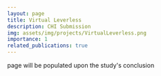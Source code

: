 ```yaml
---
layout: page
title: Virtual Leverless
description: CHI Submission
img: assets/img/projects/VirtualLeverless.png
importance: 1
related_publications: true
---
```


page will be populated upon the study's conclusion
